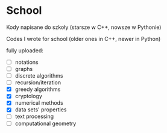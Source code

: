 # School
Kody napisane do szkoły (starsze w C++, nowsze w Pythonie)

Codes I wrote for school (older ones in C++, newer in Python)


fully uploaded:
- [ ] notations
- [ ] graphs
- [ ] discrete algorithms
- [ ] recursion/iteration
- [x] greedy algorithms
- [x] cryptology
- [x] numerical methods
- [x] data sets' properties
- [ ] text processing
- [ ] computational geometry
